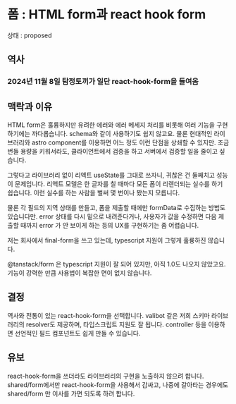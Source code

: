 # 폼 : HTML form과 react hook form

상태 : proposed

## 역사

### 2024년 11월 8일 탐정토끼가 일단 react-hook-form을 들여옴

## 맥락과 이유

HTML form은 훌륭하지만 유려한 에러와 에러 메세지 처리를 비롯해 여러 기능을 구현하기에는 까다롭습니다. schema와 같이 사용하기도 쉽지 않고요. 물론 현대적인 라이브러리와 astro component를 이용하면 어느 정도 이런 단점을 상쇄할 수 있지만. 조금 번들 용량을 키워서라도, 클라이언트에서 검증을 하고 서버에서 검증할 일을 줄이고 싶습니다.

그렇다고 라이브러리 없이 리액트 useState를 그대로 쓰자니, 귀찮은 건 둘째치고 성능이 문제입니다. 리액트 모델은 한 글자를 칠 때마다 모든 폼이 리렌더되는 실수를 하기 쉽습니다. 이런 실수를 하는 사람을 벌써 몇 번이나 봤는지 모릅니다.

물론 각 필드의 지역 상태를 만들고, 폼을 제출할 때에만 formData로 수집하는 방법도 있습니다만. error 상태를 다시 밑으로 내려준다거나, 사용자가 값을 수정하면 다음 제출할 때까지 error 가 안 보이게 하는 등의 UX를 구현하기는 좀 어렵습니다.

저는 회사에서 final-form을 쓰고 있는데, typescript 지원이 그렇게 훌륭하진 않습니다.

@tanstack/form 은 typescript 지원이 잘 되어 있지만, 아직 1.0도 나오지 않았고요. 기능이 강력한 만큼 사용법이 복잡한 면이 없지 않습니다.

## 결정

역사와 전통이 있는 react-hook-form을 선택합니다. valibot 같은 저희 스키마 라이브러리의 resolver도 제공하며, 타입스크립트 지원도 잘 됩니다. controller 등을 이용하면 선언적인 필드 컴포넌트도 쉽게 만들 수 있습니다.

## 유보

react-hook-form을 쓰더라도 라이브러리의 구현을 노출하지 않으려 합니다. shared/form에서만 react-hook-form을 사용해서 감싸고, 나중에 갈아타는 경우에도 shared/form 만 이사를 가면 되도록 하려 합니다.